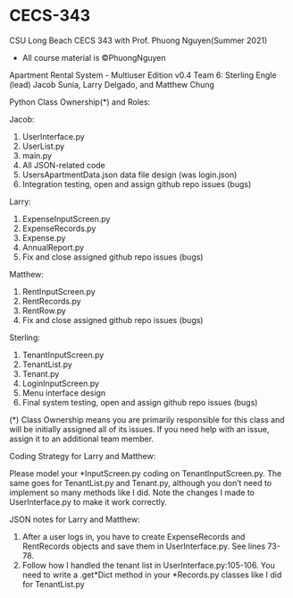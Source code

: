 # CECS-343
CSU Long Beach CECS 343 with Prof. Phuong Nguyen(Summer 2021)
  - All course material is ©PhuongNguyen

Apartment Rental System - Multiuser Edition v0.4
Team 6: Sterling Engle (lead)
        Jacob Sunia, Larry Delgado, and Matthew Chung

Python Class Ownership(*) and Roles:

Jacob:
1. UserInterface.py
2. UserList.py
3. main.py
4. All JSON-related code
5. UsersApartmentData.json data file design (was login.json)
6. Integration testing, open and assign github repo issues (bugs)

Larry:
1. ExpenseInputScreen.py
2. ExpenseRecords.py
3. Expense.py
4. AnnualReport.py
5. Fix and close assigned github repo issues (bugs)

Matthew:
1. RentInputScreen.py
2. RentRecords.py
3. RentRow.py
4. Fix and close assigned github repo issues (bugs)

Sterling:
1. TenantInputScreen.py
2. TenantList.py
3. Tenant.py
4. LoginInputScreen.py
5. Menu interface design
6. Final system testing, open and assign github repo issues (bugs)

(*) Class Ownership means you are primarily responsible for this class and will be initially assigned all of its issues. If you need help with an issue, assign it to an additional team member.

Coding Strategy for Larry and Matthew:

Please model your *InputScreen.py coding on TenantInputScreen.py. The same goes for TenantList.py and Tenant.py, although you don’t need to implement so many methods like I did. Note the changes I made to UserInterface.py to make it work correctly.

JSON notes for Larry and Matthew:

1. After a user logs in, you have to create ExpenseRecords and RentRecords objects and save them in UserInterface.py. See lines 73-78.
2. Follow how I handled the tenant list in UserInterface.py:105-106. You need to write a .get*Dict method in your *Records.py classes like I did for TenantList.py
